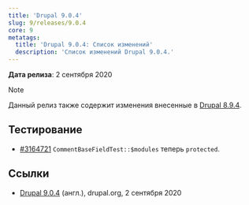 ```yaml
---
title: 'Drupal 9.0.4'
slug: 9/releases/9.0.4
core: 9
metatags:
  title: 'Drupal 9.0.4: Список изменений'
  description: 'Список изменений Drupal 9.0.4.'
---
```


**Дата релиза**: 2 сентября 2020

> [!NOTE]
> Данный релиз также содержит изменения внесенные в [Drupal 8.9.4](../../../../8/releases/8.9.x/8.9.4/index.md).

## Тестирование

- [#3164721](https://www.drupal.org/project/drupal/issues/3164721) `CommentBaseFieldTest::$modules` теперь `protected`.

## Ссылки

- [Drupal 9.0.4](https://www.drupal.org/project/drupal/releases/9.0.4) (англ.), drupal.org, 2 сентября 2020